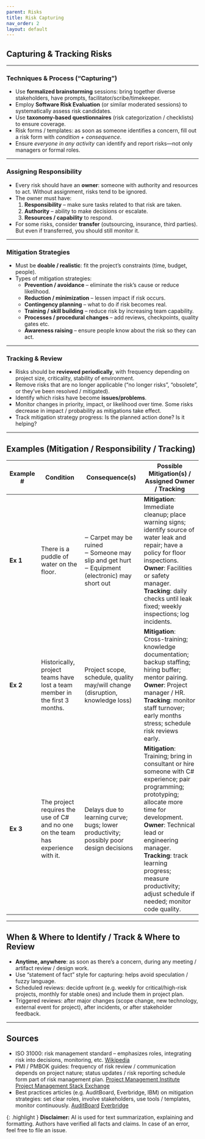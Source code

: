 ```yaml
---
parent: Risks
title: Risk Capturing
nav_order: 2
layout: default
---
```


## Capturing & Tracking Risks

---

### Techniques & Process (“Capturing”)

- Use **formalized brainstorming** sessions: bring together diverse stakeholders, have prompts, facilitator/scribe/timekeeper.
- Employ **Software Risk Evaluation** (or similar moderated sessions) to systematically assess risk candidates.
- Use **taxonomy-based questionnaires** (risk categorization / checklists) to ensure coverage.
- Risk forms / templates: as soon as someone identifies a concern, fill out a risk form with _condition + consequence_.
- Ensure _everyone in any activity_ can identify and report risks—not only managers or formal roles.

---

### Assigning Responsibility

- Every risk should have an **owner**: someone with authority and resources to act. Without assignment, risks tend to be ignored.
- The owner must have:
    1. **Responsibility** – make sure tasks related to that risk are taken.
    2. **Authority** – ability to make decisions or escalate.
    3. **Resources / capability** to respond.
- For some risks, consider **transfer** (outsourcing, insurance, third parties). But even if transferred, you should still monitor it.

---

### Mitigation Strategies

- Must be **doable / realistic**: fit the project’s constraints (time, budget, people).
- Types of mitigation strategies:
    - **Prevention / avoidance** – eliminate the risk’s cause or reduce likelihood.
    - **Reduction / minimization** – lessen impact if risk occurs.
    - **Contingency planning** – what to do if risk becomes real.
    - **Training / skill building** – reduce risk by increasing team capability.
    - **Processes / procedural changes** – add reviews, checkpoints, quality gates etc.
    - **Awareness raising** – ensure people know about the risk so they can act.

---

### Tracking & Review

- Risks should be **reviewed periodically**, with frequency depending on project size, criticality, stability of environment.
- Remove risks that are no longer applicable (“no longer risks”, “obsolete”, or they’ve been resolved / mitigated).
- Identify which risks have become **issues/problems**.
- Monitor changes in priority, impact, or likelihood over time. Some risks decrease in impact / probability as mitigations take effect.
- Track mitigation strategy progress: Is the planned action done? Is it helping?

---

## Examples (Mitigation / Responsibility / Tracking)

|Example #|Condition|Consequence(s)|Possible Mitigation(s) / Assigned Owner / Tracking|
|---|---|---|---|
|**Ex 1**|There is a puddle of water on the floor.|‒ Carpet may be ruined  <br>‒ Someone may slip and get hurt  <br>‒ Equipment (electronic) may short out|**Mitigation**: Immediate cleanup; place warning signs; identify source of water leak and repair; have a policy for floor inspections.  <br>**Owner**: Facilities or safety manager.  <br>**Tracking**: daily checks until leak fixed; weekly inspections; log incidents.|
|**Ex 2**|Historically, project teams have lost a team member in the first 3 months.|Project scope, schedule, quality may/will change (disruption, knowledge loss)|**Mitigation**: Cross-training; knowledge documentation; backup staffing; hiring buffer; mentor pairing.  <br>**Owner**: Project manager / HR.  <br>**Tracking**: monitor staff turnover; early months stress; schedule risk reviews early.|
|**Ex 3**|The project requires the use of C# and no one on the team has experience with it.|Delays due to learning curve; bugs; lower productivity; possibly poor design decisions|**Mitigation**: Training; bring in consultant or hire someone with C# experience; pair programming; prototyping; allocate more time for development.  <br>**Owner**: Technical lead or engineering manager.  <br>**Tracking**: track learning progress; measure productivity; adjust schedule if needed; monitor code quality.|

---

## When & Where to Identify / Track & Where to Review

- **Anytime, anywhere**: as soon as there’s a concern, during any meeting / artifact review / design work.
- Use “statement of fact” style for capturing: helps avoid speculation / fuzzy language.
- Scheduled reviews: decide upfront (e.g. weekly for critical/high-risk projects, monthly for stable ones) and include them in project plan.
- Triggered reviews: after major changes (scope change, new technology, external event for project), after incidents, or after stakeholder feedback.

---

## Sources

- ISO 31000: risk management standard – emphasizes roles, integrating risk into decisions, monitoring, etc. [Wikipedia](https://en.wikipedia.org/wiki/ISO_31000)
- PMI / PMBOK guides: frequency of risk review / communication depends on project nature; status updates / risk reporting schedule form part of risk management plan. [Project Management Institute](https://www.pmi.org/learning/library/project-risk-management-success-tool-6078) [Project Management Stack Exchange](https://pm.stackexchange.com/questions/1291/how-often-should-risk-management-be-analysed-and-tracked)
- Best practices articles (e.g. AuditBoard, Everbridge, IBM) on mitigation strategies: set clear roles, involve stakeholders, use tools / templates, monitor continuously. [AuditBoard](https://auditboard.com/blog/risk-mitigation) [Everbridge](https://www.everbridge.com/blog/risk-mitigation-strategies/)

{: .highlight }
**Disclaimer:** AI is used for text summarization, explaining and formatting. Authors have verified all facts and claims. In case of an error, feel free to file an issue.
